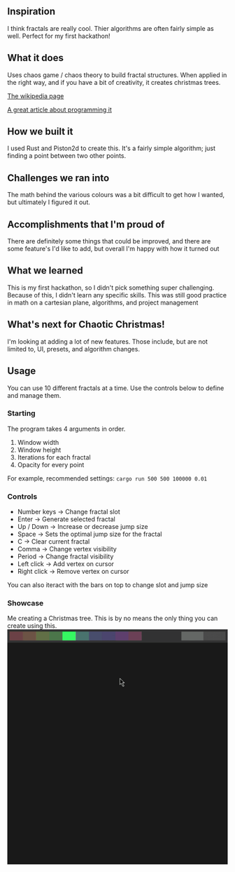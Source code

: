 ## Inspiration
I think fractals are really cool. Thier algorithms are often fairly simple as well. Perfect for my first hackathon!

## What it does
Uses chaos game / chaos theory to build fractal structures. When applied in the right way, and if you have a bit of creativity, it creates christmas trees.

[The wikipedia page](https://en.wikipedia.org/wiki/Chaos_game)

[A great article about programming it](https://beltoforion.de/en/recreational_mathematics/chaos_game.php)

## How we built it
I used Rust and Piston2d to create this. It's a fairly simple algorithm; just finding a point between two other points.

## Challenges we ran into
The math behind the various colours was a bit difficult to get how I wanted, but ultimately I figured it out.

## Accomplishments that I'm proud of
There are definitely some things that could be improved, and there are some feature's I'd like to add, but overall I'm happy with how it turned out

## What we learned
This is my first hackathon, so I didn't pick something super challenging. Because of this, I didn't learn any specific skills.
This was still good practice in math on a cartesian plane, algorithms, and project management

## What's next for Chaotic Christmas!
I'm looking at adding a lot of new features. Those include, but are not limited to, UI, presets, and algorithm changes.

## Usage
You can use 10 different fractals at a time. Use the controls below to define and manage them.

### Starting
The program takes 4 arguments in order. 
1. Window width
2. Window height
3. Iterations for each fractal
4. Opacity for every point

For example, recommended settings: `cargo run 500 500 100000 0.01`

### Controls
* Number keys -> Change fractal slot
* Enter       -> Generate selected fractal
* Up / Down   -> Increase or decrease jump size
* Space       -> Sets the optimal jump size for the fractal
* C           -> Clear current fractal
* Comma       -> Change vertex visibility
* Period      -> Change fractal visibility
* Left click  -> Add vertex on cursor
* Right click -> Remove vertex on cursor

You can also iteract with the bars on top to change slot and jump size

### Showcase
Me creating a Christmas tree. This is by no means the only thing you can create using this.
![showcase](./assets/showcase_.gif)
